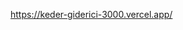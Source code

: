 https://keder-giderici-3000.vercel.app/

<!-- Bir API'nin nasıl kullanılacağını anlamak için API'nin belgelerini okumak, API ile çalışmanın başlıca zorluklarından biridir, bu nedenle AP_Documentation.md dosyasını okumak ve burada ne yapacağınızı düşünmek için kendinize biraz zaman verin.

Unutmayın ki kodlamayla ilgili herhangi bir şey için dokümantasyon okumanız gerektiğinde çoğu zaman dokümantasyonun çoğu elinizdeki görevle ilgisizdir, bu nedenle önemli olan metni taramak, ilgili kısmı bulmak ve geri kalanını görmezden gelmektir.

Bir sayfa yüklendiğinde bir API'den veri getirirken, getirme işlemini useEffect içinde yürütmeniz gerektiğini unutmayın.

savedActivityKeys üzerinden yineleme yapmak ve her bir key için veri almak için bir array yöntemi kullanabilirsiniz.

Daha sonra bu verileri JSON'dan bir JavaScript nesnesine dönüştürmeniz gerekir; bu nesne activitiesData state array'ine eklenebilir.

Nesneleri, her biri hazır olur olmaz teker teker veya hepsi hazır olur olmaz hepsini aynı anda state array'e ekleyebilirsiniz. Hangi yaklaşımı tercih ederseniz kullanın.

Bunun nasıl yapılacağını bulmak buradaki temel zorluktur, bu yüzden biraz düşünmek, denemek ve Google'da arama yapmak için kendinize biraz zaman tanıyın. Hala takıldıysanız, daha fazla ipucu için 50. satıra ilerleyin (spoiler uyarısı).




































Verileri getirmeniz ve bu verileri her bir key için activities state array'e eklemeniz gerekir. Bunu yapmanın bir yolu, tam olarak bu cümlede söyleneni yapmaktır: *her* key için veri getirin ve ekleyin. Başka bir deyişle, forEach yöntemini kullanarak key'leri tek tek inceleyin, onlar için veri getirin ve state dizisine eklemek için bu verilerle ne yapmanız gerekiyorsa yapın ( array'e önceki getirmeler ve eklemeler zaten gerçekleşmiş olabileceğinden, zaten orada olabilecek verileri korumayı unutmayın).

Alternatif olarak (ve muhtemelen daha verimli bir şekilde), key'leri eşleyebilir, state array'e ekleyeceğiniz tüm nesneleri içeren yeni bir array oluşturabilir ve ardından bunları bir kerede state array olarak ayarlayabilirsiniz. Bunun için Promise.all() yöntemi oldukça faydalı olacaktır. Bkz. https://developer.mozilla.org/en-US/docs/Web/JavaScript/Reference/Global_Objects/Promise/all

 -->
